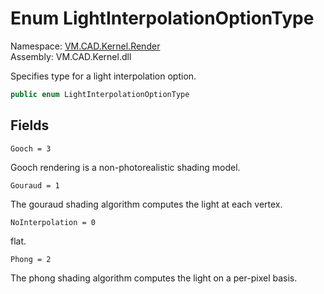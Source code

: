 # <a id="VM_CAD_Kernel_Render_LightInterpolationOptionType"></a> Enum LightInterpolationOptionType

Namespace: [VM.CAD.Kernel.Render](VM.CAD.Kernel.Render.md)  
Assembly: VM.CAD.Kernel.dll  

Specifies type for a light interpolation option.

```csharp
public enum LightInterpolationOptionType
```

## Fields

`Gooch = 3` 

Gooch rendering is a non-photorealistic shading model.



`Gouraud = 1` 

The gouraud shading algorithm computes the light at each vertex.



`NoInterpolation = 0` 

flat.



`Phong = 2` 

The phong shading algorithm computes the light on a per-pixel basis.




